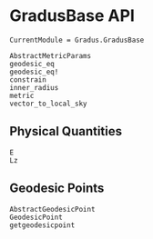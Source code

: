 # GradusBase API

```@meta
CurrentModule = Gradus.GradusBase
```

```@docs
AbstractMetricParams
geodesic_eq
geodesic_eq!
constrain
inner_radius
metric
vector_to_local_sky
```

## Physical Quantities
```@docs
E
Lz
```

## Geodesic Points

```@docs
AbstractGeodesicPoint
GeodesicPoint
getgeodesicpoint
```